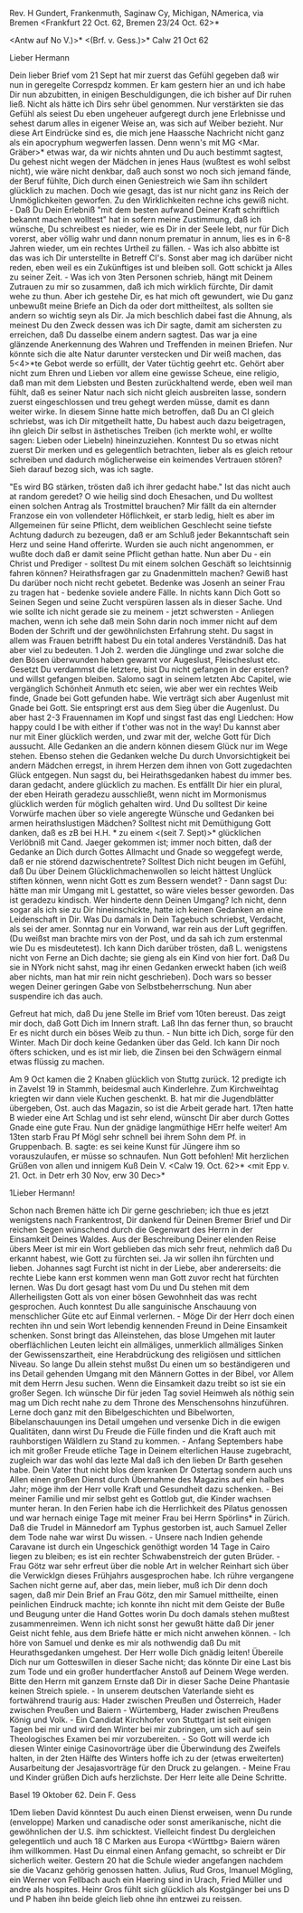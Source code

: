 Rev. H Gundert, Frankenmuth, Saginaw Cy, Michigan, NAmerica, via Bremen  <Frankfurt 22 Oct. 62, Bremen 23/24 Oct. 62>*

<Antw auf No V.)>* <(Brf. v. Gess.)>*
 Calw 21 Oct 62

Lieber Hermann

Dein lieber Brief vom 21 Sept hat mir zuerst das Gefühl gegeben daß wir nun in geregelte Correspdz kommen. Er kam gestern hier an und ich habe Dir nun abzubitten, in einigen Beschuldigungen, die ich bisher auf Dir ruhen ließ. Nicht als hätte ich Dirs sehr übel genommen. Nur verstärkten sie das Gefühl als seiest Du eben ungeheuer aufgeregt durch jene Erlebnisse und sehest darum alles in eigener Weise an, was sich auf Weiber bezieht. Nur diese Art Eindrücke sind es, die mich jene Haassche Nachricht nicht ganz als ein apocryphum wegwerfen lassen. Denn wenn's mit MG <Mar. Gräber>* etwas war, da wir nichts ahnten und Du auch bestimmt sagtest, Du gehest nicht wegen der Mädchen in jenes Haus (wußtest es wohl selbst nicht), wie wäre nicht denkbar, daß auch sonst wo noch sich jemand fände, der Beruf fühlte, Dich durch einen Geniestreich wie Sam ihn schildert glücklich zu machen. Doch wie gesagt, das ist nur nicht ganz ins Reich der Unmöglichkeiten geworfen. Zu den Wirklichkeiten rechne ichs gewiß nicht. - Daß Du Dein Erlebniß "mit dem besten aufwand Deiner Kraft schriftlich bekannt machen wolltest" hat in sofern meine Zustimmung, daß ich wünsche, Du schreibest es nieder, wie es Dir in der Seele lebt, nur für Dich vorerst, aber völlig wahr und dann nonum prematur in annum, lies es in 6-8 Jahren wieder, um ein rechtes Urtheil zu fällen. - Was ich also abbitte ist das was ich Dir unterstellte in Betreff CI's. Sonst aber mag ich darüber nicht reden, eben weil es ein Zukünftiges ist und bleiben soll. Gott schickt ja Alles zu seiner Zeit. - Was ich von 3ten Personen schrieb, hängt mit Deinem Zutrauen zu mir so zusammen, daß ich mich wirklich fürchte, Dir damit wehe zu thun. Aber ich gestehe Dir, es hat mich oft gewundert, wie Du ganz unbewußt meine Briefe an Dich da oder dort mittheiltest, als sollten sie andern so wichtig seyn als Dir. Ja mich beschlich dabei fast die Ahnung, als meinest Du den Zweck dessen was ich Dir sagte, damit am sichersten zu erreichen, daß Du dasselbe einem andern sagtest. Das war ja eine glänzende Anerkennung des Wahren und Treffenden in meinen Briefen. Nur könnte sich die alte Natur darunter verstecken und Dir weiß machen, das 5<4>*te Gebot werde so erfüllt, der Vater tüchtig geehrt etc. Gehört aber nicht zum Ehren und Lieben vor allem eine gewisse Scheue, eine religio, daß man mit dem Liebsten und Besten zurückhaltend werde, eben weil man fühlt, daß es seiner Natur nach sich nicht gleich ausbreiten lasse, sondern zuerst eingeschlossen und treu gehegt werden müsse, damit es dann weiter wirke. In diesem Sinne hatte mich betroffen, daß Du an CI gleich schriebst, was ich Dir mitgetheilt hatte, Du habest auch dazu beigetragen, ihn gleich Dir selbst in ästhetisches Treiben (ich merkte wohl, er wollte sagen: Lieben oder Liebeln) hineinzuziehen. Konntest Du so etwas nicht zuerst Dir merken und es gelegentlich betrachten, lieber als es gleich retour schreiben und dadurch möglicherweise ein keimendes Vertrauen stören? Sieh darauf bezog sich, was ich sagte.

"Es wird BG stärken, trösten daß ich ihrer gedacht habe." Ist das nicht auch at random geredet? O wie heilig sind doch Ehesachen, und Du wolltest einen solchen Antrag als Trostmittel brauchen? Mir fällt da ein alternder Franzose ein von vollendeter Höflichkeit, er starb ledig, hielt es aber im Allgemeinen für seine Pflicht, dem weiblichen Geschlecht seine tiefste Achtung dadurch zu bezeugen, daß er am Schluß jeder Bekanntschaft sein Herz und seine Hand offerirte. Wurden sie auch nicht angenommen, er wußte doch daß er damit seine Pflicht gethan hatte. Nun aber Du - ein Christ und Prediger - solltest Du mit einem solchen Geschäft so leichtsinnig fahren können? Heirathsfragen gar zu Gnadenmitteln machen? Gewiß hast Du darüber noch nicht recht gebetet. Bedenke was Josenh an seiner Frau zu tragen hat - bedenke soviele andere Fälle. In nichts kann Dich Gott so Seinen Segen und seine Zucht verspüren lassen als in dieser Sache. Und wie sollte ich nicht gerade sie zu meinem - jetzt schwersten - Anliegen machen, wenn ich sehe daß mein Sohn darin noch immer nicht auf dem Boden der Schrift und der gewöhnlichsten Erfahrung steht. Du sagst in allem was Frauen betrifft habest Du ein total anderes Verständniß. Das hat aber viel zu bedeuten. 1 Joh 2. werden die Jünglinge und zwar solche die den Bösen überwunden haben gewarnt vor Augeslust, Fleischeslust etc. Gesetzt Du verdammst die letztere, bist Du nicht gefangen in der ersteren? und willst gefangen bleiben. Salomo sagt in seinem letzten Abc Capitel, wie vergänglich Schönheit Anmuth etc seien, wie aber wer ein rechtes Weib finde, Gnade bei Gott gefunden habe. Wie verträgt sich aber Augenlust mit Gnade bei Gott. Sie entspringt erst aus dem Sieg über die Augenlust. Du aber hast 2-3 Frauennamen im Kopf und singst fast das engl Liedchen: How happy could I be with either if t'other was not in the way! Du kannst aber nur mit Einer glücklich werden, und zwar mit der, welche Gott für Dich aussucht. Alle Gedanken an die andern können diesem Glück nur im Wege stehen. Ebenso stehen die Gedanken welche Du durch Unvorsichtigkeit bei andern Mädchen erregst, in ihrem Herzen dem ihnen von Gott zugedachten Glück entgegen. Nun sagst du, bei Heirathsgedanken habest du immer bes. daran gedacht, andere glücklich zu machen. Es entfällt Dir hier ein plural, der eben Heirath geradezu ausschließt, wenn nicht im Mormonismus glücklich werden für möglich gehalten wird. Und Du solltest Dir keine Vorwürfe machen über so viele angeregte Wünsche und Gedanken bei armen heirathslustigen Mädchen? Solltest nicht mit Demüthigung Gott danken, daß es zB bei H.H. <Hannah Huber>* zu einem <(seit 7. Sept)>* glücklichen Verlöbniß mit Cand. Jaeger gekommen ist; immer noch bitten, daß der Gedanke an Dich durch Gottes Allmacht und Gnade so weggefegt werde, daß er nie störend dazwischentrete? Solltest Dich nicht beugen im Gefühl, daß Du über Deinem Glücklichmachenwollen so leicht hättest Unglück stiften können, wenn nicht Gott es zum Bessern wendet? - Dann sagst Du: hätte man mir Umgang mit L gestattet, so wäre vieles besser geworden. Das ist geradezu kindisch. Wer hinderte denn Deinen Umgang? Ich nicht, denn sogar als ich sie zu Dir hineinschickte, hatte ich keinen Gedanken an eine Leidenschaft in Dir. Was Du damals in Dein Tagebuch schriebst, Verdacht, als sei der amer. Sonntag nur ein Vorwand, war rein aus der Luft gegriffen. (Du weißst man brachte mirs von der Post, und da sah ich zum erstenmal wie Du es misdeutetest). Ich kann Dich darüber trösten, daß L. wenigstens nicht von Ferne an Dich dachte; sie gieng als ein Kind von hier fort. Daß Du sie in NYork nicht sahst, mag ihr einen Gedanken erweckt haben (ich weiß aber nichts, man hat mir rein nicht geschrieben). Doch wars so besser wegen Deiner geringen Gabe von Selbstbeherrschung. Nun aber suspendire ich das auch.

Gefreut hat mich, daß Du jene Stelle im Brief vom 10ten bereust. Das zeigt mir doch, daß Gott Dich im Innern straft. Laß Ihn das ferner thun, so braucht Er es nicht durch ein böses Weib zu thun. - Nun bitte ich Dich, sorge für den Winter. Mach Dir doch keine Gedanken über das Geld. Ich kann Dir noch öfters schicken, und es ist mir lieb, die Zinsen bei den Schwägern einmal etwas flüssig zu machen.

Am 9 Oct kamen die 2 Knaben glücklich von Stuttg zurück. 12 predigte ich in Zavelst 19 in Stammh, beidesmal auch Kinderlehre. Zum Kirchweihtag kriegten wir dann viele Kuchen geschenkt. B. hat mir die Jugendblätter übergeben, Ost. auch das Magazin, so ist die Arbeit gerade hart. 17ten hatte B wieder eine Art Schlag und ist sehr elend, wünscht Dir aber durch Gottes Gnade eine gute Frau. Nun der gnädige langmüthige HErr helfe weiter! 
Am 13ten starb Frau Pf Mögl sehr schnell bei ihrem Sohn dem Pf. in Gruppenbach. B. sagte: es sei keine Kunst für Jüngere ihm so vorauszulaufen, er müsse so schnaufen. Nun Gott befohlen! Mit herzlichen Grüßen von allen und innigem Kuß
 Dein V.
 <Calw 19. Oct. 62>*
 <mit Epp v. 21. Oct. in Detr erh 30 Nov, erw 30 Dec>*

1Lieber Hermann!

Schon nach Bremen hätte ich Dir gerne geschrieben; ich thue es jetzt wenigstens nach Frankentrost, Dir dankend für Deinen Bremer Brief und Dir reichen Segen wünschend durch die Gegenwart des Herrn in der Einsamkeit Deines Waldes. Aus der Beschreibung Deiner elenden Reise übers Meer ist mir ein Wort geblieben das mich sehr freut, nehmlich daß Du erkannt habest, wie Gott zu fürchten sei. Ja wir sollen ihn fürchten und lieben. Johannes sagt Furcht ist nicht in der Liebe, aber andererseits: die rechte Liebe kann erst kommen wenn man Gott zuvor recht hat fürchten lernen. Was Du dort gesagt hast vom Du und Du stehen mit dem Allerheiligsten Gott als von einer bösen Gewohnheit das was recht gesprochen. Auch konntest Du alle sanguinische Anschauung von menschlicher Güte etc auf Einmal verlernen. - Möge Dir der Herr doch einen rechten ihn und sein Wort lebendig kennenden Freund in Deine Einsamkeit schenken. Sonst bringt das Alleinstehen, das blose Umgehen mit lauter oberflächlichen Leuten leicht ein allmäliges, unmerklich allmäliges Sinken der Gewissenszartheit, eine Herabdrückung des religiösen und sittlichen Niveau. So lange Du allein stehst mußst Du einen um so beständigeren und ins Detail gehenden Umgang mit den Männern Gottes in der Bibel, vor Allem mit dem Herrn Jesu suchen. Wenn die Einsamkeit dazu treibt so ist sie ein großer Segen. Ich wünsche Dir für jeden Tag soviel Heimweh als nöthig sein mag um Dich recht nahe zu dem Throne des Menschensohns hinzuführen. Lerne doch ganz mit den Bibelgeschichten und Bibelworten, Bibelanschauungen ins Detail umgehen und versenke Dich in die ewigen Qualitäten, dann wirst Du Freude die Fülle finden und die Kraft auch mit rauhborstigen Wäldlern zu Stand zu kommen. - Anfang Septembers habe ich mit großer Freude etliche Tage in Deinem elterlichen Hause zugebracht, zugleich war das wohl das lezte Mal daß ich den lieben Dr Barth gesehen habe. Dein Vater thut nicht blos dem kranken Dr Ostertag sondern auch uns Allen einen großen Dienst durch Übernahme des Magazins auf ein halbes Jahr; möge ihm der Herr volle Kraft und Gesundheit dazu schenken. - Bei meiner Familie und mir selbst geht es Gottlob gut, die Kinder wachsen munter heran. In den Ferien habe ich die Herrlichkeit des Pilatus genossen und war hernach einige Tage mit meiner Frau bei Herrn Spörlins* in Zürich. Daß die Trudel in Männedorf am Typhus gestorben ist, auch Samuel Zeller dem Tode nahe war wirst Du wissen. - Unsere nach Indien gehende Caravane ist durch ein Ungeschick genöthigt worden 14 Tage in Cairo liegen zu bleiben; es ist ein rechter Schwabenstreich der guten Brüder. - Frau Götz war sehr erfreut über die noble Art in welcher Reinhart sich über die Verwicklgn dieses Frühjahrs ausgesprochen habe. Ich rühre vergangene Sachen nicht gerne auf, aber das, mein lieber, muß ich Dir denn doch sagen, daß mir Dein Brief an Frau Götz, den mir Samuel mittheilte, einen peinlichen Eindruck machte; ich konnte ihn nicht mit dem Geiste der Buße und Beugung unter die Hand Gottes worin Du doch damals stehen mußtest zusammenreimen. Wenn ich nicht sonst her gewußt hätte daß Dir jener Geist nicht fehle, aus dem Briefe hätte er mich nicht anwehen können. - Ich höre von Samuel und denke es mir als nothwendig daß Du mit Heurathsgedanken umgehest. Der Herr wolle Dich gnädig leiten! Übereile Dich nur um Gotteswillen in dieser Sache nicht; das könnte Dir eine Last bis zum Tode und ein großer hundertfacher Anstoß auf Deinem Wege werden. Bitte den Herrn mit ganzem Ernste daß Dir in dieser Sache Deine Phantasie keinen Streich spiele. - In unserem deutschen Vaterlande sieht es fortwährend traurig aus: Hader zwischen Preußen und Österreich, Hader zwischen Preußen und Baiern - Würtemberg, Hader zwischen Preußens König und Volk. - Ein Candidat Kirchhofer von Stuttgart ist seit einigen Tagen bei mir und wird den Winter bei mir zubringen, um sich auf sein Theologisches Examen bei mir vorzubereiten. - So Gott will werde ich diesen Winter einige Casinovorträge über die Überwindung des Zweifels halten, in der 2ten Hälfte des Winters hoffe ich zu der (etwas erweiterten) Ausarbeitung der Jesajasvorträge für den Druck zu gelangen. - Meine Frau und Kinder grüßen Dich aufs herzlichste. Der Herr leite alle Deine Schritte.

 Basel 19 Oktober 62.
 Dein F. Gess

1Dem lieben David könntest Du auch einen Dienst erweisen, wenn Du runde (enveloppe) Marken und canadische oder sonst amerikanische, nicht die gewöhnlichen der U.S. ihm schicktest. Vielleicht findest Du dergleichen gelegentlich und auch 18 C Marken aus Europa <Württbg> Baiern wären ihm willkommen. Hast Du einmal einen Anfang gemacht, so schreibt er Dir sicherlich weiter. Gestern 20 hat die Schule wieder angefangen nachdem sie die Vacanz gehörig genossen hatten. Julius, Rud Gros, Imanuel Mögling, ein Werner von Fellbach auch ein Haering sind in Urach, Fried Müller und andre als hospites. Heinr Gros fühlt sich glücklich als Kostgänger bei uns D und P haben ihn beide gleich lieb ohne ihn entzwei zu reissen.
